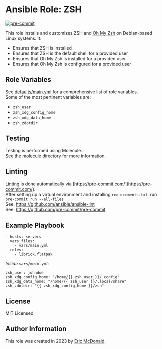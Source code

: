 # Ansible Role: ZSH
[![pre-commit](https://img.shields.io/badge/pre--commit-enabled-brightgreen?logo=pre-commit)](https://github.com/pre-commit/pre-commit)

This role installs and customizes ZSH and [Oh My Zsh](https://ohmyz.sh/) on Debian-based Linux systems. It:
 - Ensures that ZSH is installed
 - Ensures that ZSH is the default shell for a provided user
 - Ensures that Oh My Zsh is installed for a provided user
 - Ensures that Oh My Zsh is configured for a provided user

## Role Variables
See [defaults/main.yml](./defaults/main.yml) for a comprehensive list of role variables.  
Some of the most pertinent variables are:
- `zsh_user`
- `zsh_xdg_config_home`  
- `zsh_xdg_data_home`  
- `zsh_zdotdir`

## Testing
Testing is performed using Molecule.  
See the [molecule](./molecule/) directory for more information.

## Linting
Linting is done automatically via [https://pre-commit.com/](https://pre-commit.com/).  
After setting up a virtual environment and installing `requirements.txt`, run  
`pre-commit run --all-files`  
See: https://github.com/ansible/ansible-lint  
See: https://github.com/pre-commit/pre-commit

## Example Playbook
    - hosts: servers
      vars_files:
        - vars/main.yml
      roles:
        - librick.flatpak

*Inside `vars/main.yml`*:

    zsh_user: johndoe
    zsh_xdg_config_home: "/home/{{ zsh_user }}/.config"
    zsh_xdg_data_home: "/home/{{ zsh_user }}/.local/share"  
    zsh_zdotdir: "{{ zsh_xdg_config_home }}/zsh"


## License

MIT Licensed

## Author Information

This role was created in 2023 by [Eric McDonald](https://juniperspring.xyz/).
